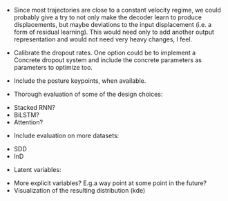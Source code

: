 * Since most trajectories are close to a constant velocity regime, we could probably give a try to not only make the decoder learn to produce displacements, but maybe deviations to the input displacement (i.e. a form of residual learning). This would need only to add another output representation and would not need very heavy changes, I feel.

* Calibrate the dropout rates. One option could be to implement a Concrete dropout system and include the concrete parameters as parameters to optimize too.

* Include the posture keypoints, when available.

* Thorough evaluation of some of the design choices:
- Stacked RNN?
- BiLSTM?
- Attention?

* Include evaluation on more datasets:
- SDD
- InD

* Latent variables:
- More explicit variables? E.g.a way point at some point in the future?
- Visualization of the resulting distribution (kde)
